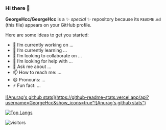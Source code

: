 ### Hi there 👋


**GeorgeHcc/GeorgeHcc** is a ✨ _special_ ✨ repository because its `README.md` (this file) appears on your GitHub profile.

Here are some ideas to get you started:

- 🔭 I’m currently working on ...
- 🌱 I’m currently learning ...
- 👯 I’m looking to collaborate on ...
- 🤔 I’m looking for help with ...
- 💬 Ask me about ...
- 📫 How to reach me: ...
- 😄 Pronouns: ...
- ⚡ Fun fact: ...



[![Anurag's github stats](https://github-readme-stats.vercel.app/api?username=GeorgeHcc&show_icons=true"![Anurag's github stats")](https://github.com/anuraghazra/github-readme-stats)

<!--  top language
&layout=compact
-->
[![Top Langs](https://github-readme-stats.vercel.app/api/top-langs/?username=GeorgeHcc)](https://github.com/anuraghazra/github-readme-stats)
<!-- 访客-->
 ![visitors](https://visitor-badge.glitch.me/badge?page_id=GeorgeHcc.Vue3-CMS&left_color=green&right_color=blue)
